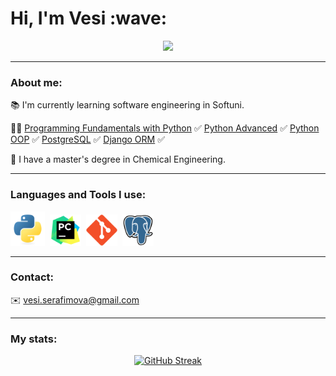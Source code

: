 <h1>
  Hi, I'm Vesi :wave:
</h1>

<div id="header" align="center">
  <img src="https://media.giphy.com/media/QuDgW7dXQfCZiWVXD4/giphy.gif"/>
</div>


---

###   About me:


📚  I'm currently learning software engineering in Softuni.

:technologist: [Programming Fundamentals with Python](https://softuni.bg/certificates/certificates/converttoimage/167183?code=4bfaf8a7) ✅ [Python Advanced](https://softuni.bg/certificates/certificates/converttoimage/173776?code=0fb575c7) ✅ [Python OOP](https://softuni.bg/certificates/certificates/converttoimage/180825?code=58d2d1d2) ✅ [PostgreSQL](https://softuni.bg/certificates/certificates/converttoimage/185980?code=d2dbcfe7) ✅ [Django ORM](https://softuni.bg/certificates/certificates/converttoimage/193785?code=d77e5fb6) ✅

:test_tube:  I have a master's degree in Chemical Engineering.

---

###   Languages and Tools I use:

<div>
  <img src="https://raw.githubusercontent.com/devicons/devicon/55609aa5bd817ff167afce0d965585c92040787a/icons/python/python-original.svg" title="Python" alt="Python" width="55" height="55"/>&nbsp;
  <img src="https://raw.githubusercontent.com/devicons/devicon/55609aa5bd817ff167afce0d965585c92040787a/icons/pycharm/pycharm-original.svg" title="PyCharm" alt="PyCharm " width="50" height="50"/>&nbsp;
  <img src="https://raw.githubusercontent.com/devicons/devicon/55609aa5bd817ff167afce0d965585c92040787a/icons/git/git-original.svg" title="Git" alt="Git" width="50" height="50"/>&nbsp;
  <img src="https://raw.githubusercontent.com/devicons/devicon/55609aa5bd817ff167afce0d965585c92040787a/icons/postgresql/postgresql-original.svg" title="PostgreSQL" alt="PostgreSQL" width="50" height="50"/>
</div>

---

###   Contact:

✉️   vesi.serafimova@gmail.com

---

###   My stats:
<div id="header" align="center">
  <a href="https://git.io/streak-stats"><img src="https://streak-stats.demolab.com?user=vessln&theme=holi-theme&border_radius=5&date_format=j%20M%5B%20Y%5D&card_width=500" alt="GitHub Streak" /></a>
</div>
